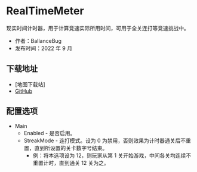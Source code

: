 # RealTimeMeter

现实时间计时器，用于计算竞速实际所用时间，可用于全关连打等竞速挑战中。

- 作者：BallanceBug
- 发布时间：2022 年 9 月

## 下载地址

- [地图下载站]
- [GitHub](https://github.com/Xenapte/BallanceRealTimeMeter)

## 配置选项

- Main
  * Enabled - 是否启用。
  * StreakMode - 连打模式。设为 0 为禁用，否则效果为计时器通关后不重置，直到所设置的关卡数字号结束。
    + 例：将本选项设为 12，则玩家从第 1 关开始游戏，中间各关均连续不重置计时，直到通关 12 关为之。
